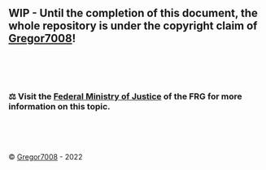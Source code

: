 ## WIP - Until the completion of this document, the whole repository is under the copyright claim of [Gregor7008](https://github.com/Gregor7008)!
<br>
<br>
<br>

### ⚖️ Visit the [Federal Ministry of Justice](http://www.gesetze-im-internet.de/englisch_urhg/englisch_urhg.html) of the FRG for more information on this topic.
<br>
<br>
<br>

©️ [Gregor7008](https://github.com/Gregor7008) - 2022